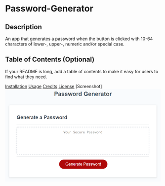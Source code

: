 # Password-Generator

## Description
An app that generates a password when the button is clicked with 10-64 characters of lower-, upper-, numeric and/or special case.

## Table of Contents (Optional)
If your README is long, add a table of contents to make it easy for users to find what they need.

[Installation](#installation)
[Usage](#usage)
[Credits](#credits)
[License](#license)
[Screenshot] ![alt text](starter/05-javascript-challenge-demo.png)
